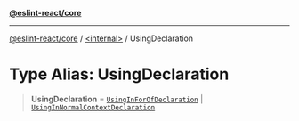 [**@eslint-react/core**](../../README.md)

***

[@eslint-react/core](../../README.md) / [\<internal\>](../README.md) / UsingDeclaration

# Type Alias: UsingDeclaration

> **UsingDeclaration** = [`UsingInForOfDeclaration`](../interfaces/UsingInForOfDeclaration.md) \| [`UsingInNormalContextDeclaration`](../interfaces/UsingInNormalContextDeclaration.md)
